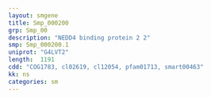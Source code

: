```yaml
---
layout: smgene
title: Smp_000200
grp: Smp_00
description: "NEDD4 binding protein 2 2"
smp: Smp_000200.1
uniprot: "G4LVT2"
length:  1191
cdd: "COG1783, cl02619, cl12054, pfam01713, smart00463"
kk: ns
categories: sm
---
```

